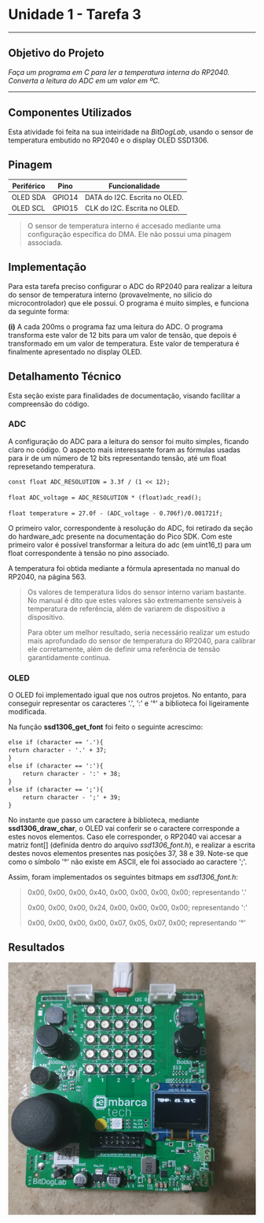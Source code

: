 # Unidade 1 - Tarefa 3

---
## Objetivo do Projeto

*Faça um programa em C para ler a temperatura interna do RP2040. Converta a leitura do ADC em um valor em ºC.*

---

## Componentes Utilizados
Esta atividade foi feita na sua inteiridade na *BitDogLab*, usando o sensor de temperatura embutido no RP2040 e o display OLED SSD1306.

## Pinagem

| **Periférico** | **Pino** | **Funcionalidade** |
|----------------|----------|--------------------|
| OLED SDA | GPIO14 | DATA do I2C. Escrita no OLED. |
| OLED SCL | GPIO15 | CLK do I2C. Escrita no OLED. |

> O sensor de temperatura interno é accesado mediante uma configuração específica do DMA. Ele não possui uma pinagem associada.

## Implementação
Para esta tarefa preciso configurar o ADC do RP2040 para realizar a leitura do sensor de temperatura interno (provavelmente, no silicio do microcontrolador) que ele possui. O programa é muito simples, e funciona da seguinte forma:

**(i)** A cada 200ms o programa faz uma leitura do ADC. O programa transforma este valor de 12 bits para um valor de tensão, que depois é transformado em um valor de temperatura. Este valor de temperatura é finalmente apresentado no display OLED.

## Detalhamento Técnico

Esta seção existe para finalidades de documentação, visando facilitar a compreensão do código.

### ADC
A configuração do ADC para a leitura do sensor foi muito simples, ficando claro no código. O aspecto mais interessante foram as fórmulas usadas para ir de um número de 12 bits representando tensão, até um float represetando temperatura.

    const float ADC_RESOLUTION = 3.3f / (1 << 12);

    float ADC_voltage = ADC_RESOLUTION * (float)adc_read();

    float temperature = 27.0f - (ADC_voltage - 0.706f)/0.001721f;

O primeiro valor, correspondente à resolução do ADC, foi retirado da seção do hardware_adc presente na documentação do Pico SDK. Com este primeiro valor é possível transformar a leitura do adc (em uint16_t) para um float correspondente à tensão no pino associado.

A temperatura foi obtida mediante a fórmula apresentada no manual do RP2040, na página 563.

> Os valores de temperatura lidos do sensor interno variam bastante. No manual é dito que estes valores são extremamente sensíveis à temperatura de referência, além de variarem de dispositivo a dispositivo. 
>
> Para obter um melhor resultado, seria necessário realizar um estudo mais aprofundado do sensor de temperatura do RP2040, para calibrar ele corretamente, além de definir uma referência de tensão garantidamente continua.

### OLED

O OLED foi implementado igual que nos outros projetos. No entanto, para conseguir representar os caracteres '.', ':' e '°' a biblioteca foi ligeiramente modificada.

Na função **ssd1306_get_font** foi feito o seguinte acrescimo:

    else if (character == '.'){
    return character - '.' + 37;
    }
    else if (character == ':'){
        return character - ':' + 38;
    }
    else if (character == ';'){
        return character - ';' + 39;
    } 

No instante que passo um caractere à biblioteca, mediante **ssd1306_draw_char**, o OLED vai conferir se o caractere corresponde a estes novos elementos. Caso ele corresponder, o RP2040 vai accesar a matriz font[] (definida dentro do arquivo *ssd1306_font.h*), e realizar a escrita destes novos elementos presentes nas posições 37, 38 e 39. Note-se que como o símbolo '°' não existe em ASCII, ele foi associado ao caractere ';'.

Assim, foram implementados os seguintes bitmaps em *ssd1306_font.h*:

> 0x00, 0x00, 0x00, 0x40, 0x00, 0x00, 0x00, 0x00; representando '.'
>
> 0x00, 0x00, 0x00, 0x24, 0x00, 0x00, 0x00, 0x00; representando ':'
>
> 0x00, 0x00, 0x00, 0x00, 0x07, 0x05, 0x07, 0x00; representando '°'

## Resultados
![image_temperature](./assets/Temperature_ADC.jpeg)